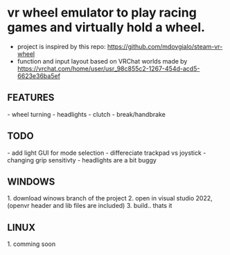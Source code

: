 <h1>vr wheel emulator to play racing games and virtually hold a wheel.</h1>

- project is inspired by this repo: https://github.com/mdovgialo/steam-vr-wheel
- function and input layout based on VRChat worlds made by https://vrchat.com/home/user/usr_98c855c2-1267-454d-acd5-6623e36ba5ef

<h2>FEATURES</h2>
- wheel turning
- headlights
- clutch
- break/handbrake

<h2>TODO</h2>
- add light GUI for mode selection
- differeciate trackpad vs joystick
- changing grip sensitivty
- headlights are a bit buggy

<h2>WINDOWS</h2>
1. download winows branch of the project
2. open in visual studio 2022, (openvr header and lib files are included)
3. build.. thats it

<h2>LINUX</h2>
1. comming soon
